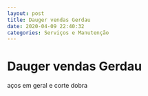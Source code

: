 ```yaml
---
layout: post
title: Dauger vendas Gerdau
date: 2020-04-09 22:40:32 
categories: Serviços e Manutenção
---
```


# Dauger vendas Gerdau

aços em geral e corte dobra 
